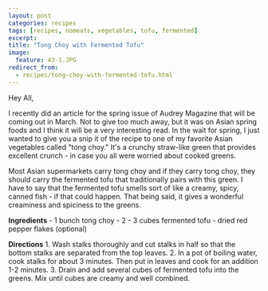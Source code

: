 ```yaml
---
layout: post
categories: recipes
tags: [recipes, nomeats, vegetables, tofu, fermented]
excerpt: 
title: "Tong Choy with Fermented Tofu"
image:
  feature: 43-1.JPG
redirect_from: 
  - recipes/tong-choy-with-fermented-tofu.html
---
```


Hey All,

I recently did an article for the spring issue of Audrey Magazine that will be coming out in March.  Not to give too much away, but it was on Asian spring foods and I think it will be a very interesting read.  In the wait for spring, I just wanted to give you a snip it of the recipe to one of my favorite Asian vegetables called "tong choy."  It's a crunchy straw-like green that provides excellent crunch - in case you all were worried about cooked greens.  

Most Asian supermarkets carry tong choy and if they carry tong choy, they should carry the fermented tofu that traditionally pairs with this green.  I have to say that the fermented tofu smells sort of like a creamy, spicy, canned fish - if that could happen.  That being said, it gives a wonderful creaminess and spiciness to the greens.
<section class='recipe'>
<p><strong>Ingredients</strong>
- 1 bunch tong choy
- 2 - 3 cubes fermented tofu
- dried red pepper flakes (optional)</p>

<p><strong>Directions</strong>
1.	Wash stalks thoroughly and cut stalks in half so that the bottom stalks are separated from the top leaves.
2.	In a pot of boiling water, cook stalks for about 3 minutes.  Then put in leaves and cook for an addition 1-2 minutes.
3.	Drain and add several cubes of fermented tofu into the greens.  Mix until cubes are creamy and well combined.</p></section>